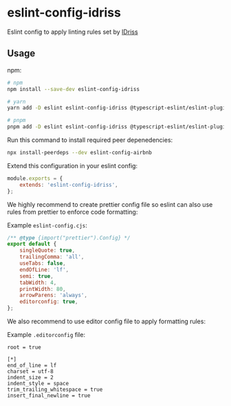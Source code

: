 # eslint-config-idriss

Eslint config to apply linting rules set by [IDriss](https://idriss.xyz)

## Usage

npm:

```bash
# npm
npm install --save-dev eslint-config-idriss

# yarn
yarn add -D eslint eslint-config-idriss @typescript-eslint/eslint-plugin@latest @typescript-eslint/parser

# pnpm
pnpm add -D eslint eslint-config-idriss @typescript-eslint/eslint-plugin@latest @typescript-eslint/parser
```

Run this command to install required peer depenedencies:

```bash
npx install-peerdeps --dev eslint-config-airbnb
```

Extend this configuration in your eslint config:

```js
module.exports = {
    extends: 'eslint-config-idriss',
};
```

We highly recommend to create prettier config file so eslint can also use rules from prettier to enforce code formatting:

Example `eslint-config.cjs`:

```js
/** @type {import("prettier").Config} */
export default {
    singleQuote: true,
    trailingComma: 'all',
    useTabs: false,
    endOfLine: 'lf',
    semi: true,
    tabWidth: 4,
    printWidth: 80,
    arrowParens: 'always',
    editorconfig: true,
};
```

We also recommend to use editor config file to apply formatting rules:

Example `.editorconfig` file:

```
root = true

[*]
end_of_line = lf
charset = utf-8
indent_size = 2
indent_style = space
trim_trailing_whitespace = true
insert_final_newline = true
```
